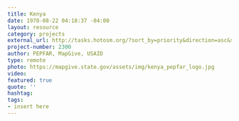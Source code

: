 ```yaml
---
title: Kenya
date: 1970-08-22 04:18:37 -04:00
layout: resource
category: projects
external_url: http://tasks.hotosm.org/?sort_by=priority&direction=asc&search=pepfar+kenya
project-number: 2300
author: PEPFAR, MapGive, USAID
type: remote
photo: https://mapgive.state.gov/assets/img/kenya_pepfar_logo.jpg
video: 
featured: true
quote: ''
hashtag: 
tags:
- insert here
---
```


